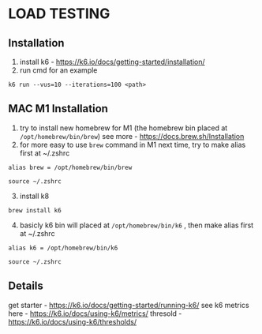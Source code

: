 # LOAD TESTING 

## Installation 
1. install k6 - https://k6.io/docs/getting-started/installation/
2. run cmd for an example
```
k6 run --vus=10 --iterations=100 <path>
```

## MAC M1 Installation
1. try to install new homebrew for M1 (the homebrew bin placed at `/opt/homebrew/bin/brew`) 
see more - https://docs.brew.sh/Installation
2. for more easy to use `brew` command in M1 next time, try to make alias first at ~/.zshrc 
```
alias brew = /opt/homebrew/bin/brew

source ~/.zshrc
```
3. install k8
```
brew install k6
```
4. basicly k6 bin will placed at `/opt/homebrew/bin/k6` , then make alias first at ~/.zshrc
```
alias k6 = /opt/homebrew/bin/k6

source ~/.zshrc
```

## Details
get starter - https://k6.io/docs/getting-started/running-k6/
see k6 metrics here - https://k6.io/docs/using-k6/metrics/
thresold -  https://k6.io/docs/using-k6/thresholds/
